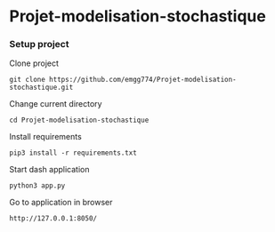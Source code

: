 # Projet-modelisation-stochastique

### Setup project

Clone project

```
git clone https://github.com/emgg774/Projet-modelisation-stochastique.git
```

Change current directory

```
cd Projet-modelisation-stochastique
```

Install requirements

```
pip3 install -r requirements.txt
```

Start dash application

```
python3 app.py
```

Go to application in browser

```
http://127.0.0.1:8050/
```
